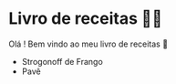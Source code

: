 # Livro de receitas :woman_cook:

Olá ! Bem vindo ao meu livro de receitas :wave:

- Strogonoff de Frango
- Pavê
